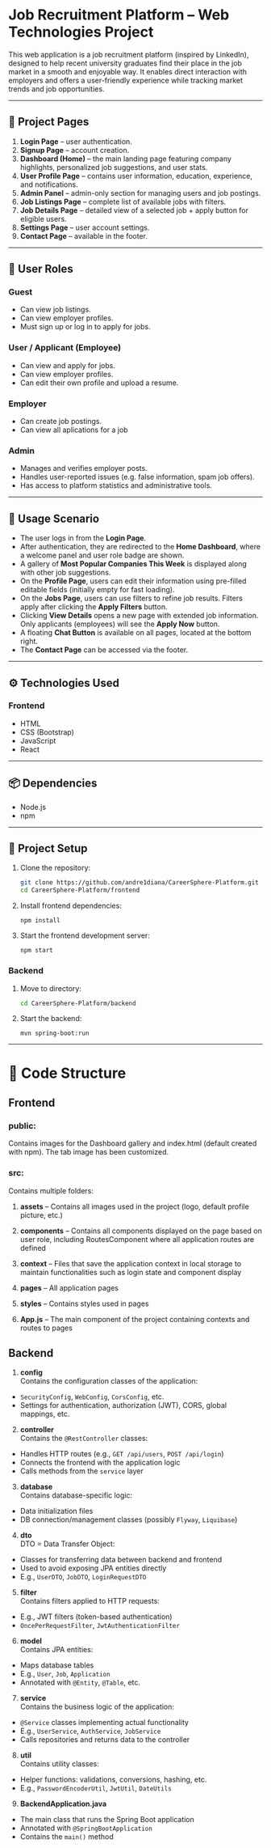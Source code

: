 # Job Recruitment Platform – Web Technologies Project

This web application is a job recruitment platform (inspired by LinkedIn), designed to help recent university graduates find their place in the job market in a smooth and enjoyable way. It enables direct interaction with employers and offers a user-friendly experience while tracking market trends and job opportunities.

---

## 🧩 Project Pages

1. **Login Page** – user authentication.
2. **Signup Page** – account creation.
3. **Dashboard (Home)** – the main landing page featuring company highlights, personalized job suggestions, and user stats.
4. **User Profile Page** – contains user information, education, experience, and notifications.
5. **Admin Panel** – admin-only section for managing users and job postings.
6. **Job Listings Page** – complete list of available jobs with filters.
7. **Job Details Page** – detailed view of a selected job + apply button for eligible users.
8. **Settings Page** – user account settings.
9. **Contact Page** – available in the footer.

---

## 👥 User Roles

### Guest
- Can view job listings.
- Can view employer profiles.
- Must sign up or log in to apply for jobs.

### User / Applicant (Employee)
- Can view and apply for jobs.
- Can view employer profiles.
- Can edit their own profile and upload a resume.

### Employer
- Can create job postings.
- Can view all aplications for a job

### Admin
- Manages and verifies employer posts.
- Handles user-reported issues (e.g. false information, spam job offers).
- Has access to platform statistics and administrative tools.

---

## 🔄 Usage Scenario

- The user logs in from the **Login Page**.
- After authentication, they are redirected to the **Home Dashboard**, where a welcome panel and user role badge are shown.
- A gallery of **Most Popular Companies This Week** is displayed along with other job suggestions.
- On the **Profile Page**, users can edit their information using pre-filled editable fields (initially empty for fast loading).
- On the **Jobs Page**, users can use filters to refine job results. Filters apply after clicking the **Apply Filters** button.
- Clicking **View Details** opens a new page with extended job information. Only applicants (employees) will see the **Apply Now** button.
- A floating **Chat Button** is available on all pages, located at the bottom right.
- The **Contact Page** can be accessed via the footer.

---

## ⚙️ Technologies Used

### Frontend
- HTML
- CSS (Bootstrap)
- JavaScript
- React

---

## 📦 Dependencies

- Node.js
- npm

---

## 🚀 Project Setup

1. Clone the repository:
   ```bash
   git clone https://github.com/andre1diana/CareerSphere-Platform.git
   cd CareerSphere-Platform/frontend
   ```

2. Install frontend dependencies:
   ```
   npm install
   ```

3. Start the frontend development server:
   ```
   npm start
   ```
### Backend

1. Move to directory:
   ```bash
   cd CareerSphere-Platform/backend
   ```
2. Start the backend:
   ```
   mvn spring-boot:run
   ``` 
---

# 📁 Code Structure

## Frontend

### public:
Contains images for the Dashboard gallery and index.html (default created with npm). The tab image has been customized.

### src:
Contains multiple folders:

1. **assets** – Contains all images used in the project (logo, default profile picture, etc.)

2. **components** – Contains all components displayed on the page based on user role, including RoutesComponent where all application routes are defined

3. **context** – Files that save the application context in local storage to maintain functionalities such as login state and component display

4. **pages** – All application pages

5. **styles** – Contains styles used in pages

6. **App.js** – The main component of the project containing contexts and routes to pages

## Backend

1. **config**  
Contains the configuration classes of the application:  
- `SecurityConfig`, `WebConfig`, `CorsConfig`, etc.  
- Settings for authentication, authorization (JWT), CORS, global mappings, etc.

2. **controller**  
Contains the `@RestController` classes:  
- Handles HTTP routes (e.g., `GET /api/users`, `POST /api/login`)  
- Connects the frontend with the application logic  
- Calls methods from the `service` layer

3. **database**  
Contains database-specific logic:  
- Data initialization files  
- DB connection/management classes (possibly `Flyway`, `Liquibase`)

4. **dto**  
DTO = Data Transfer Object:  
- Classes for transferring data between backend and frontend  
- Used to avoid exposing JPA entities directly  
- E.g., `UserDTO`, `JobDTO`, `LoginRequestDTO`

5. **filter**  
Contains filters applied to HTTP requests:  
- E.g., JWT filters (token-based authentication)  
- `OncePerRequestFilter`, `JwtAuthenticationFilter`

6. **model**  
Contains JPA entities:  
- Maps database tables  
- E.g., `User`, `Job`, `Application`  
- Annotated with `@Entity`, `@Table`, etc.

7. **service**  
Contains the business logic of the application:  
- `@Service` classes implementing actual functionality  
- E.g., `UserService`, `AuthService`, `JobService`  
- Calls repositories and returns data to the controller

8. **util**  
Contains utility classes:  
- Helper functions: validations, conversions, hashing, etc.  
- E.g., `PasswordEncoderUtil`, `JwtUtil`, `DateUtils`

9. **BackendApplication.java**  
- The main class that runs the Spring Boot application  
- Annotated with `@SpringBootApplication`  
- Contains the `main()` method

